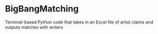 # BigBangMatching
Terminal-based Python code that takes in an Excel file of artist claims and outputs matches with writers
